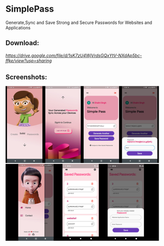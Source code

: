 # SimplePass 

Generate,Sync and Save Strong and Secure Passwords for Websites and Applications 

## Download:
###### https://drive.google.com/file/d/1sK7zU4WjVrdsGQxYtV-NXdAp5bc-ffke/view?usp=sharing

## Screenshots:
![alt text](https://github.com/suyash-03/SimplePass/blob/master/assets/ss1.png?raw=true)
![alt text](https://github.com/suyash-03/SimplePass/blob/master/assets/ss2.png?raw=true)

